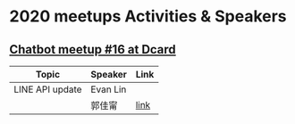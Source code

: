 # 2020 meetups Activities & Speakers

## [Chatbot meetup #16 at Dcard](https://chatbots.kktix.cc/events/meetup-016)

| Topic           | Speaker  | Link                        |
| --------------- | -------- | --------------------------- |
| LINE API update | Evan Lin |                             |
|                 | 郭佳甯   | [link](https://example.com) |
